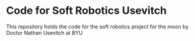 # Code for Soft Robotics Usevitch
This repository holds the code for the soft robotics project for the moon by Doctor Nathan Usevitch at BYU
